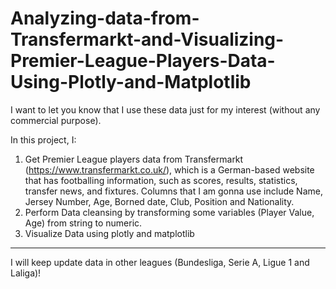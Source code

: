 # Analyzing-data-from-Transfermarkt-and-Visualizing-Premier-League-Players-Data-Using-Plotly-and-Matplotlib

I want to let you know that I use these data just for my interest (without any commercial purpose).

In this project, I:
1. Get Premier League players data from Transfermarkt (https://www.transfermarkt.co.uk/), which is a German-based website that has footballing information, such as scores, results, statistics, transfer news, and fixtures. Columns that I am gonna use include Name, Jersey Number, Age, Borned date, Club, Position and Nationality.
2. Perform Data cleansing by transforming some variables (Player Value, Age) from string to numeric.
3. Visualize Data using plotly and matplotlib

----------------------------------------------------------------------------------------------------
I will keep update data in other leagues (Bundesliga, Serie A, Ligue 1 and Laliga)!

